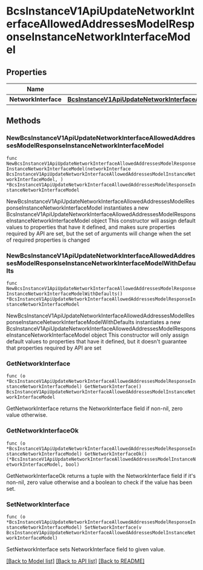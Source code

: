 # BcsInstanceV1ApiUpdateNetworkInterfaceAllowedAddressesModelResponseInstanceNetworkInterfaceModel

## Properties

Name | Type | Description | Notes
------------ | ------------- | ------------- | -------------
**NetworkInterface** | [**BcsInstanceV1ApiUpdateNetworkInterfaceAllowedAddressesModelInstanceNetworkInterfaceModel**](BcsInstanceV1ApiUpdateNetworkInterfaceAllowedAddressesModelInstanceNetworkInterfaceModel.md) |  | 

## Methods

### NewBcsInstanceV1ApiUpdateNetworkInterfaceAllowedAddressesModelResponseInstanceNetworkInterfaceModel

`func NewBcsInstanceV1ApiUpdateNetworkInterfaceAllowedAddressesModelResponseInstanceNetworkInterfaceModel(networkInterface BcsInstanceV1ApiUpdateNetworkInterfaceAllowedAddressesModelInstanceNetworkInterfaceModel, ) *BcsInstanceV1ApiUpdateNetworkInterfaceAllowedAddressesModelResponseInstanceNetworkInterfaceModel`

NewBcsInstanceV1ApiUpdateNetworkInterfaceAllowedAddressesModelResponseInstanceNetworkInterfaceModel instantiates a new BcsInstanceV1ApiUpdateNetworkInterfaceAllowedAddressesModelResponseInstanceNetworkInterfaceModel object
This constructor will assign default values to properties that have it defined,
and makes sure properties required by API are set, but the set of arguments
will change when the set of required properties is changed

### NewBcsInstanceV1ApiUpdateNetworkInterfaceAllowedAddressesModelResponseInstanceNetworkInterfaceModelWithDefaults

`func NewBcsInstanceV1ApiUpdateNetworkInterfaceAllowedAddressesModelResponseInstanceNetworkInterfaceModelWithDefaults() *BcsInstanceV1ApiUpdateNetworkInterfaceAllowedAddressesModelResponseInstanceNetworkInterfaceModel`

NewBcsInstanceV1ApiUpdateNetworkInterfaceAllowedAddressesModelResponseInstanceNetworkInterfaceModelWithDefaults instantiates a new BcsInstanceV1ApiUpdateNetworkInterfaceAllowedAddressesModelResponseInstanceNetworkInterfaceModel object
This constructor will only assign default values to properties that have it defined,
but it doesn't guarantee that properties required by API are set

### GetNetworkInterface

`func (o *BcsInstanceV1ApiUpdateNetworkInterfaceAllowedAddressesModelResponseInstanceNetworkInterfaceModel) GetNetworkInterface() BcsInstanceV1ApiUpdateNetworkInterfaceAllowedAddressesModelInstanceNetworkInterfaceModel`

GetNetworkInterface returns the NetworkInterface field if non-nil, zero value otherwise.

### GetNetworkInterfaceOk

`func (o *BcsInstanceV1ApiUpdateNetworkInterfaceAllowedAddressesModelResponseInstanceNetworkInterfaceModel) GetNetworkInterfaceOk() (*BcsInstanceV1ApiUpdateNetworkInterfaceAllowedAddressesModelInstanceNetworkInterfaceModel, bool)`

GetNetworkInterfaceOk returns a tuple with the NetworkInterface field if it's non-nil, zero value otherwise
and a boolean to check if the value has been set.

### SetNetworkInterface

`func (o *BcsInstanceV1ApiUpdateNetworkInterfaceAllowedAddressesModelResponseInstanceNetworkInterfaceModel) SetNetworkInterface(v BcsInstanceV1ApiUpdateNetworkInterfaceAllowedAddressesModelInstanceNetworkInterfaceModel)`

SetNetworkInterface sets NetworkInterface field to given value.



[[Back to Model list]](../README.md#documentation-for-models) [[Back to API list]](../README.md#documentation-for-api-endpoints) [[Back to README]](../README.md)


